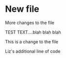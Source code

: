 New file 
===============
More changes to the file

TEST TEXT....blah blah blah

This is a change to the file

Liz's additional line of code
